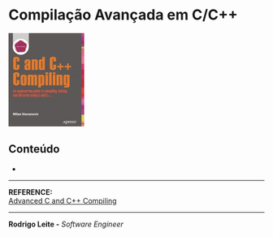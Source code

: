 # Compilação Avançada em C/C++

![logo](res/logo.jpg)

## Conteúdo

 - [](modules/)

---

**REFERENCE:**  
[Advanced C and C++ Compiling](https://learning.oreilly.com/library/view/advanced-c-and/9781430266679/)  

---

**Rodrigo Leite -** *Software Engineer*
